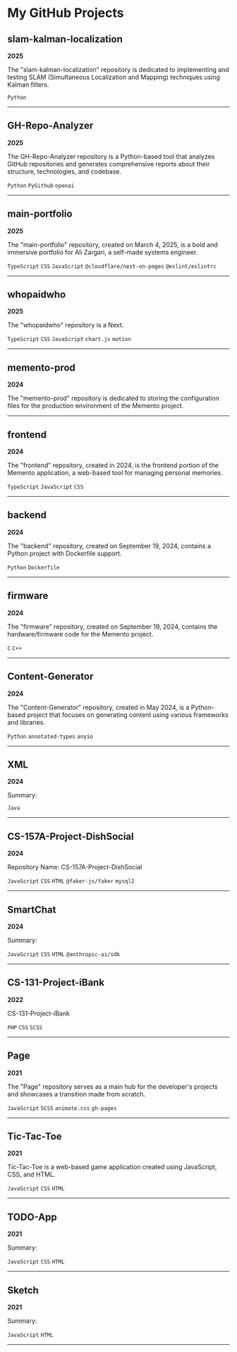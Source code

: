# My GitHub Projects

## slam-kalman-localization

**2025**

The "slam-kalman-localization" repository is dedicated to implementing and testing SLAM (Simultaneous Localization and Mapping) techniques using Kalman filters.

`Python`

---

## GH-Repo-Analyzer

**2025**

The GH-Repo-Analyzer repository is a Python-based tool that analyzes GitHub repositories and generates comprehensive reports about their structure, technologies, and codebase.

`Python` `PyGithub` `openai`

---

## main-portfolio

**2025**

The "main-portfolio" repository, created on March 4, 2025, is a bold and immersive portfolio for Ali Zargari, a self-made systems engineer.

`TypeScript` `CSS` `JavaScript` `@cloudflare/next-on-pages` `@eslint/eslintrc`

---

## whopaidwho

**2025**

The "whopaidwho" repository is a Next.

`TypeScript` `CSS` `JavaScript` `chart.js` `motion`

---

## memento-prod

**2024**

The "memento-prod" repository is dedicated to storing the configuration files for the production environment of the Memento project.

---

## frontend

**2024**

The "frontend" repository, created in 2024, is the frontend portion of the Memento application, a web-based tool for managing personal memories.

`TypeScript` `JavaScript` `CSS`

---

## backend

**2024**

The "backend" repository, created on September 19, 2024, contains a Python project with Dockerfile support.

`Python` `Dockerfile`

---

## firmware

**2024**

The "firmware" repository, created on September 19, 2024, contains the hardware/firmware code for the Memento project.

`C` `C++`

---

## Content-Generator

**2024**

The "Content-Generator" repository, created in May 2024, is a Python-based project that focuses on generating content using various frameworks and libraries.

`Python` `annotated-types` `anyio`

---

## XML

**2024**

Summary:

`Java`

---

## CS-157A-Project-DishSocial

**2024**

Repository Name: CS-157A-Project-DishSocial

`JavaScript` `CSS` `HTML` `@faker-js/faker` `mysql2`

---

## SmartChat

**2024**

Summary:

`JavaScript` `CSS` `HTML` `@anthropic-ai/sdk`

---

## CS-131-Project-iBank

**2022**

CS-131-Project-iBank

`PHP` `CSS` `SCSS`

---

## Page

**2021**

The "Page" repository serves as a main hub for the developer's projects and showcases a transition made from scratch.

`JavaScript` `SCSS` `animate.css` `gh-pages`

---

## Tic-Tac-Toe

**2021**

Tic-Tac-Toe is a web-based game application created using JavaScript, CSS, and HTML.

`JavaScript` `CSS` `HTML`

---

## TODO-App

**2021**

Summary:

`JavaScript` `CSS` `HTML`

---

## Sketch

**2021**

Summary:

`JavaScript` `HTML`

---

